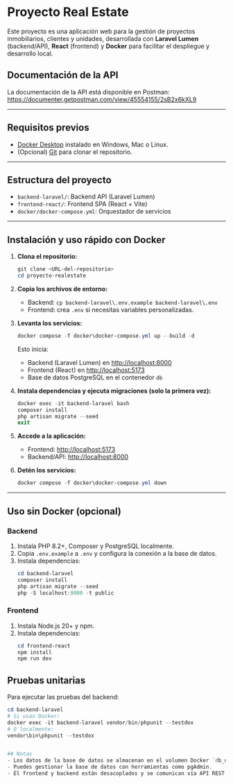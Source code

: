 # Proyecto Real Estate

Este proyecto es una aplicación web para la gestión de proyectos inmobiliarios, clientes y unidades, desarrollada con **Laravel Lumen** (backend/API), **React** (frontend) y **Docker** para facilitar el despliegue y desarrollo local.

## Documentación de la API

La documentación de la API está disponible en Postman:
https://documenter.getpostman.com/view/45554155/2sB2x6kXL9

---

## Requisitos previos
- [Docker Desktop](https://www.docker.com/products/docker-desktop/) instalado en Windows, Mac o Linux.
- (Opcional) [Git](https://git-scm.com/) para clonar el repositorio.

---

## Estructura del proyecto
- `backend-laravel/`: Backend API (Laravel Lumen)
- `frontend-react/`: Frontend SPA (React + Vite)
- `docker/docker-compose.yml`: Orquestador de servicios

---

## Instalación y uso rápido con Docker

1. **Clona el repositorio:**
   ```powershell
   git clone <URL-del-repositorio>
   cd proyecto-realestate
   ```

2. **Copia los archivos de entorno:**
   - Backend: `cp backend-laravel\.env.example backend-laravel\.env`
   - Frontend: crea `.env` si necesitas variables personalizadas.

3. **Levanta los servicios:**
   ```powershell
   docker compose -f docker\docker-compose.yml up --build -d
   ```
   Esto inicia:
   - Backend (Laravel Lumen) en [http://localhost:8000](http://localhost:8000)
   - Frontend (React) en [http://localhost:5173](http://localhost:5173)
   - Base de datos PostgreSQL en el contenedor `db`

4. **Instala dependencias y ejecuta migraciones (solo la primera vez):**
   ```powershell
   docker exec -it backend-laravel bash
   composer install
   php artisan migrate --seed
   exit
   ```

5. **Accede a la aplicación:**
   - Frontend: [http://localhost:5173](http://localhost:5173)
   - Backend/API: [http://localhost:8000](http://localhost:8000)

6. **Detén los servicios:**
   ```powershell
   docker compose -f docker\docker-compose.yml down
   ```

---

## Uso sin Docker (opcional)

### Backend
1. Instala PHP 8.2+, Composer y PostgreSQL localmente.
2. Copia `.env.example` a `.env` y configura la conexión a la base de datos.
3. Instala dependencias:
   ```powershell
   cd backend-laravel
   composer install
   php artisan migrate --seed
   php -S localhost:8000 -t public
   ```

### Frontend
1. Instala Node.js 20+ y npm.
2. Instala dependencias:
   ```powershell
   cd frontend-react
   npm install
   npm run dev
   ```

## Pruebas unitarias

Para ejecutar las pruebas del backend:
```powershell
cd backend-laravel
# Si usas Docker:
docker exec -it backend-laravel vendor/bin/phpunit --testdox
# O localmente:
vendor\bin\phpunit --testdox


## Notas
- Los datos de la base de datos se almacenan en el volumen Docker `db_data`.
- Puedes gestionar la base de datos con herramientas como pgAdmin.
- El frontend y backend están desacoplados y se comunican vía API REST.